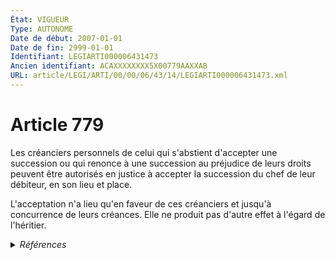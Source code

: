 ```yaml
---
État: VIGUEUR
Type: AUTONOME
Date de début: 2007-01-01
Date de fin: 2999-01-01
Identifiant: LEGIARTI000006431473
Ancien identifiant: ACAXXXXXXXX5X00779AAXXAB
URL: article/LEGI/ARTI/00/00/06/43/14/LEGIARTI000006431473.xml
---
```


<h1>Article 779</h1>

Les créanciers personnels de celui qui s'abstient d'accepter une succession ou
qui renonce à une succession au préjudice de leurs droits peuvent être autorisés
en justice à accepter la succession du chef de leur débiteur, en son lieu et
place.<br />

L'acceptation n'a lieu qu'en faveur de ces créanciers et jusqu'à concurrence de
leurs créances. Elle ne produit pas d'autre effet à l'égard de l'héritier.


<details>
  <summary><em>Références</em></summary>

  <h2>Articles faisant référence à l'article</h2>
  
  <ul>
    <li>
      <a href="https://legal.tricoteuses.fr//redirection/LEGIARTI000006284835?vers=git&vers=legifrance">LOI n° 2006-728 du 23 juin 2006 portant réforme des successions et des libéralités - article 1 ENTIEREMENT_MODIF</a> MODIFICATION cible
    </li>
  </ul>
  
  <h2>Références faites par l'article</h2>
  
  <ul>
    <li>
      CODIFICATION source Loi 1803-04-19
    </li>
    <li>
      2006-06-23 MODIFICATION source <a href="https://legal.tricoteuses.fr//redirection/LEGIARTI000006284835?vers=git&vers=legifrance">LOI n° 2006-728 du 23 juin 2006 portant réforme des successions et des libéralités - article 1 ENTIEREMENT_MODIF</a>
    </li>
  </ul>
</details>
